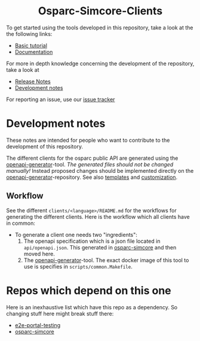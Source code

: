 <h1 align="center">Osparc-Simcore-Clients</h1>

To get started using the tools developed in this repository, take a look at the the following links:
- [Basic tutorial](https://itisfoundation.github.io/osparc-simcore-clients/#/clients/python/docs/BasicTutorial)
- [Documentation](https://itisfoundation.github.io/osparc-simcore-clients)

For more in depth knowledge concerning the development of the repository, take a look at
- [Release Notes](https://github.com/ITISFoundation/osparc-simcore-clients/releases)
- [Development notes](#development-notes)

For reporting an issue, use our [issue tracker](https://github.com/ITISFoundation/osparc-simcore-clients/issues/new/choose)

# Development notes

These notes are intended for people who want to contribute to the development of this repository.

The different clients for the osparc public API are generated using the [openapi-generator](https://github.com/ITISFoundation/openapi-generator)-tool. *The generated files should not be changed manually!* Instead proposed changes should be implemented directly on the [openapi-generator](https://github.com/ITISFoundation/openapi-generator)-repository. See also [templates](https://openapi-generator.tech/docs/templating) and [customization](https://openapi-generator.tech/docs/customization).

## Workflow

See the different `clients/<language>/README.md` for the workflows for generating the different clients. Here is the workflow which all clients have in common:

- To generate a client one needs two "ingredients":
    1. The openapi specification which is a json file located in `api/openapi.json`. This generated in [osparc-simcore](https://github.com/ITISFoundation/osparc-simcore/tree/master/services/api-server) and then moved here.
    2. The [openapi-generator](https://github.com/ITISFoundation/openapi-generator)-tool. The exact docker image of this tool to use is specifies in `scripts/common.Makefile`.
# Repos which depend on this one

Here is an inexhaustive list which have this repo as a dependency. So changing stuff here might break stuff there:

- [e2e-portal-testing](https://git.speag.com/oSparc/e2e-portal-testing/-/commit/950762bde1a60c7ce23286da9c100150ed6926e4)
- [osparc-simcore](https://github.com/ITISFoundation/osparc-simcore/actions/runs/5319311892/jobs/9631979977)
